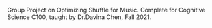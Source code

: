 Group Project on Optimizing Shuffle for Music.
Complete for Cognitive Science C100, taught by Dr.Davina Chen, Fall 2021.

